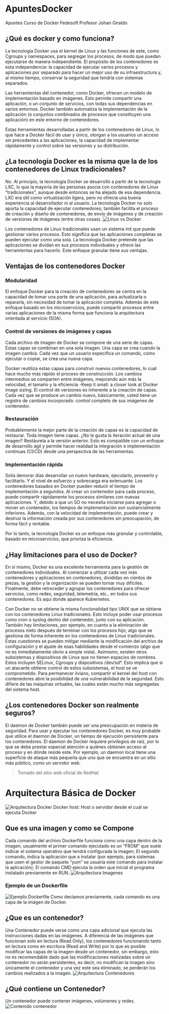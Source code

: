 # ApuntesDocker
Apuntes Curso de Docker Fedesoft Profesor Johan Giraldo
## ¿Qué es docker y como funciona?

La tecnología Docker usa el kernel de Linux y las funciones de este, como Cgroups y namespaces, para segregar los procesos, de modo que puedan ejecutarse de manera independiente. El propósito de los contenedores es esta independencia: la capacidad de ejecutar varios procesos y aplicaciones por separado para hacer un mejor uso de su infraestructura y, al mismo tiempo, conservar la seguridad que tendría con sistemas separados.

Las herramientas del contenedor, como Docker, ofrecen un modelo de implementación basado en imágenes. Esto permite compartir una aplicación, o un conjunto de servicios, con todas sus dependencias en varios entornos. Docker también automatiza la implementación de la aplicación (o conjuntos combinados de procesos que constituyen una aplicación) en este entorno de contenedores.

Estas herramientas desarrolladas a partir de los contenedores de Linux, lo que hace a Docker fácil de usar y único, otorgan a los usuarios un acceso sin precedentes a las aplicaciones, la capacidad de implementar rápidamente y control sobre las versiones y su distribución.

## ¿La tecnología Docker es la misma que la de los contenedores de Linux tradicionales?
No. Al principio, la tecnología Docker se desarrolló a partir de la tecnología LXC, lo que la mayoría de las personas asocia con contenedores de Linux "tradicionales", aunque desde entonces se ha alejado de esa dependencia. LXC era útil como virtualización ligera, pero no ofrecía una buena experiencia al desarrollador ni al usuario. La tecnología Docker no solo aporta la capacidad de ejecutar contenedores; también facilita el proceso de creación y diseño de contenedores, de envío de imágenes y de creación de versiones de imágenes (entre otras cosas).
![Linux vs Docker](https://www.redhat.com/cms/managed-files/traditional-linux-containers-vs-docker_0.png)

Los contenedores de Linux tradicionales usan un sistema init que puede gestionar varios procesos. Esto significa que las aplicaciones completas se pueden ejecutar como una sola. La tecnología Docker pretende que las aplicaciones se dividan en sus procesos individuales y ofrece las herramientas para hacerlo. Este enfoque granular tiene sus ventajas.

## Ventajas de los contenedores Docker
### Modularidad
El enfoque Docker para la creación de contenedores se centra en la capacidad de tomar una parte de una aplicación, para actualizarla o repararla, sin necesidad de tomar la aplicación completa. Además de este enfoque basado en los microservicios, puede compartir procesos entre varias aplicaciones de la misma forma que funciona la arquitectura orientada al servicio (SOA).

### Control de versiones de imágenes y capas
Cada archivo de imagen de Docker se compone de una serie de capas. Estas capas se combinan en una sola imagen. Una capa se crea cuando la imagen cambia. Cada vez que un usuario especifica un comando, como ejecutar o copiar, se crea una nueva capa.

Docker reutiliza estas capas para construir nuevos contenedores, lo cual hace mucho más rápido el proceso de construcción. Los cambios intermedios se comparten entre imágenes, mejorando aún más la velocidad, el tamaño y la eficiencia -Keep it small: a closer look at Docker image sizing. El control de versiones es inherente a la creación de capas. Cada vez que se produce un cambio nuevo, básicamente, usted tiene un registro de cambios incorporado: control completo de sus imágenes de contenedor.

### Restauración
Probablemente la mejor parte de la creación de capas es la capacidad de restaurar. Toda imagen tiene capas. ¿No le gusta la iteración actual de una imagen? Restáurela a la versión anterior. Esto es compatible con un enfoque de desarrollo ágil y permite hacer realidad la integración e implementación continuas (CI/CD) desde una perspectiva de las herramientas.

### Implementación rápida
Solía demorar días desarrollar un nuevo hardware, ejecutarlo, proveerlo y facilitarlo. Y el nivel de esfuerzo y sobrecarga era extenuante. Los contenedores basados en Docker pueden reducir el tiempo de implementación a segundos. Al crear un contenedor para cada proceso, puede compartir rápidamente los procesos similares con nuevas aplicaciones. Y, debido a que un SO no necesita iniciarse para agregar o mover un contenedor, los tiempos de implementación son sustancialmente inferiores. Además, con la velocidad de implementación, puede crear y destruir la información creada por sus contenedores sin preocupación, de forma fácil y rentable.

Por lo tanto, la tecnología Docker es un enfoque más granular y controlable, basado en microservicios, que prioriza la eficiencia.

## ¿Hay limitaciones para el uso de Docker?
En sí mismo, Docker es una excelente herramienta para la gestión de contenedores individuales. Al comenzar a utilizar cada vez más contenedores y aplicaciones en contenedores, divididas en cientos de piezas, la gestión y la organización se pueden tornar muy difíciles. Finalmente, debe retroceder y agrupar los contenedores para ofrecer servicios, como redes, seguridad, telemetría, etc., en todos sus contenedores. Es aquí donde aparece Kubernetes.
 
Con Docker no se obtiene la misma funcionalidad tipo UNIX que se obtiene con los contenedores Linux tradicionales. Esto incluye poder usar procesos como cron o syslog dentro del contenedor, junto con su aplicación. También hay limitaciones, por ejemplo, en cuanto a la eliminación de procesos nieto después de terminar con los procesos hijo; algo que se gestiona de forma inherente en los contenedores de Linux tradicionales. Estas cuestiones se pueden mitigar mediante la modificación del archivo de configuración y el ajuste de esas habilidades desde el comienzo (algo que no es inmediatamente obvio a simple vista).
Asimismo, existen otros subsistemas y dispositivos de Linux que no tienen espacios de nombres. Estos incluyen SELinux, Cgroups y dispositivos /dev/sd*. Esto implica que si un atacante obtiene control de estos subsistemas, el host se ve comprometido. Para permanecer liviano, compartir el kernel del host con contenedores abre la posibilidad de una vulnerabilidad de la seguridad. Esto difiere de las máquinas virtuales, las cuales están mucho más segregadas del sistema host.

## ¿Los contenedores Docker son realmente seguros?
El daemon de Docker también puede ser una preocupación en materia de seguridad. Para usar y ejecutar los contenedores Docker, es muy probable que utilice el daemon de Docker, un tiempo de ejecución persistente para los contenedores. El daemon de Docker requiere privilegios de raíz, por lo que se debe prestar especial atención a quiénes obtienen acceso al proceso y en dónde reside este. Por ejemplo, un daemon local tiene una superficie de ataque más pequeña que uno que se encuentra en un sitio más público, como un servidor web.

> Tomado del sitio web oficial de RedHat

# Arquitectura Básica de Docker
![Arquitectura Docker](https://i.postimg.cc/sXXf7srL/Arquitectura-Docker.jpg)
Docker host: Host o servidor desde el cual se ejecuta Docker
## Que es una imagen y como se Compone
Cada comando del archivo Dockerfile funciona como una capa dentro de la imagen, usualmente el primer comando ejecutado es un “FROM” que suele indicar el sistema operativo que tendrá configurada la imagen; El segundo comando, indica la aplicación que a instalar (por ejemplo, para sistemas que usen el gestor de paquete “yum” se usuaria este comando para instalar la aplicación); El comando CMD ejecuta la orden que inicial el programa instalado previamente en RUN.
![Arquitectura Imagenes](https://i.postimg.cc/q790hn1N/Arquitectura-Imagenes.jpg)
### Ejemplo de un Dockerfile
![Ejemplo Dockerfile](https://i.postimg.cc/3rj7Nkmw/Ejemplo-Docker-File.jpg)
Como decíamos previamente, cada comando es una capa de la imágen de Docker.

## ¿Que es un contenedor?
Una Contenedor puede verse como una capa adicional que ejecuta las instrucciones dadas en las imágenes. A diferencia de las imágenes que funcionan solo en lectura (Read Only), los contenedores funcionando tanto en lectura como en escritura (Read and Write) por lo que es posible modificar las capas de la imagen desde un contenedor, sin embargo, esto no es recomendable dado que las modificaciones realizadas sobre un contenedor no serán persistentes, es decir, no modifican la imagen sino únicamente el contenedor y una vez este sea eliminado, se perderán los cambios realizados a la imagen. 
![Arquitectura Contenedores](https://i.postimg.cc/Wb64B9XX/Arquitectura-Contenedores.jpg)
## ¿Qué contiene un Contenedor?
Un contenedor puede contener imágenes, volúmenes y redes.
![Contenido contenedor](https://i.postimg.cc/sfm8b755/Contenido-Contenedor.jpg)

